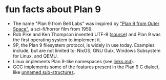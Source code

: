 # fun facts about Plan 9

- The name "Plan 9 from Bell Labs" was inspired by ["Plan 9 from Outer Space"](https://en.wikipedia.org/wiki/Plan_9_from_Outer_Space), a sci-fi/horror film from 1959.
- Rob Pike and Ken Thompson invented UTF-8 ([source](http://doc.cat-v.org/bell_labs/utf-8_history)) and Plan 9 was the first operating system to implement it.
- 9P, the Plan 9 filesystem protocol, is widely in use today. Examples include, but are not limited to: NixOS, GNU Guix, Windows Subsystem for Linux, and QEMU.
- Linux implements Plan 9-like namespaces (see [links.md](links.md)).
- GCC implements some of the features present in the Plan 9 C dialect, like [unnamed sub-structures](https://p9f.org/sys/doc/compiler.html).
